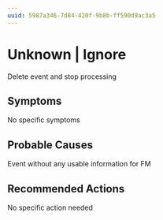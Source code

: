 ```yaml
---
uuid: 5987a346-7d84-420f-9b8b-ff590d9ac3a5
---
```

# Unknown | Ignore

Delete event and stop processing

## Symptoms

No specific symptoms

## Probable Causes

Event without any usable information for FM

## Recommended Actions

No specific action needed
